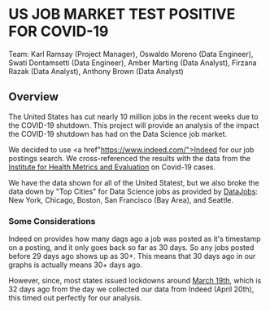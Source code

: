 # US JOB MARKET TEST POSITIVE FOR COVID-19

Team: Karl Ramsay (Project Manager), Oswaldo Moreno (Data Engineer), Swati Dontamsetti (Data Engineer), Amber Marting (Data Analyst), Firzana Razak (Data Analyst), Anthony Brown (Data Analyst)

## Overview
The United States has cut nearly 10 million jobs in the recent weeks due to the COVID-19 shutdown. This project will provide an analysis of the impact the COVID-19 shutdown has had on the Data Science job market.

We decided to use <a href"https://www.indeed.com/">Indeed</a> for our job postings search. We cross-referenced the results with the data from the <a href="https://covid19.healthdata.org/united-states-of-america">Institute for Health Metrics and Evaluation</a> on Covid-19 cases.

We have the data shown for all of the United Statest, but we also broke the data down by "Top Cities" for Data Science jobs as provided by <a href="https://datajobs.com/">DataJobs</a>: New York, Chicago, Boston, San Francisco (Bay Area), and Seattle.

### Some Considerations
Indeed on provides how many dags ago a job was posted as it's timestamp on a posting, and it only goes back so far as 30 days. So any jobs posted before 29 days ago shows up as 30+. This means that 30 days ago in our graphs is actually means 30+ days ago.

However, since, most states issued lockdowns around <a href="https://en.wikipedia.org/wiki/2020_coronavirus_pandemic_in_the_United_States">March 19th</a>, which is 32 days ago from the day we collected our data from Indeed (April 20th), this timed out perfectly for our analysis.
